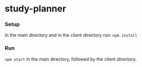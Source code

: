 # study-planner
### Setup
In the main directory and in the client directory run: `npm install`
### Run
`npm start` in the main directory, followed by the client directory.
